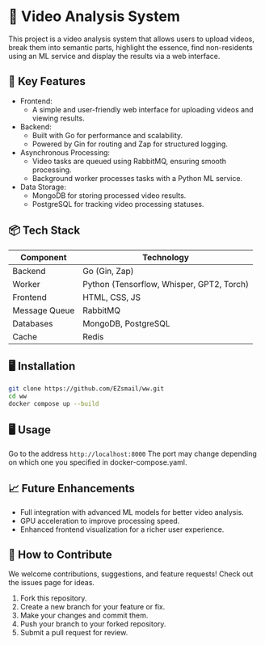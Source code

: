 # 🎥 Video Analysis System

This project is a video analysis system that allows users to upload videos, break them into semantic parts, highlight the essence, find non-residents using an ML service and display the results via a web interface.

## 🚀 Key Features

-	Frontend:
  	-	A simple and user-friendly web interface for uploading videos and viewing results.
-	Backend:
  	-	Built with Go for performance and scalability.
  	-	Powered by Gin for routing and Zap for structured logging.
-	Asynchronous Processing:
  	-	Video tasks are queued using RabbitMQ, ensuring smooth processing.
  	-	Background worker processes tasks with a Python ML service.
-	Data Storage:
 	-	MongoDB for storing processed video results.
  	-	PostgreSQL for tracking video processing statuses.

## 📦 Tech Stack

| Component | Technology |
| --- | --- |
| Backend | Go (Gin, Zap) |
| Worker | Python (Tensorflow, Whisper, GPT2, Torch) |
| Frontend | HTML, CSS, JS |
| Message Queue | RabbitMQ |
| Databases | MongoDB, PostgreSQL |
| Cache | Redis |

## 🖥️ Installation
  
```bash
git clone https://github.com/EZsmail/ww.git
cd ww
docker compose up --build
```
  
## 🖥️ Usage
  
Go to the address `http://localhost:8000`
The port may change depending on which one you specified in docker-compose.yaml.
  
## 📈 Future Enhancements

-	Full integration with advanced ML models for better video analysis.  
-	GPU acceleration to improve processing speed.  
-	Enhanced frontend visualization for a richer user experience.  

## 🤝 How to Contribute

We welcome contributions, suggestions, and feature requests! Check out the issues page for ideas.  
  
1.	Fork this repository.  
2.	Create a new branch for your feature or fix.  
3.	Make your changes and commit them.  
4.	Push your branch to your forked repository.  
5.	Submit a pull request for review.  
 
